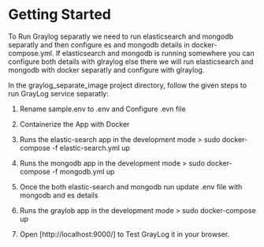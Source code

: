 # Getting Started
To Run Graylog separatly we need to run elasticsearch and mongodb separatly and then configure es and mongodb details in 
docker-compose.yml. If elasticsearch and mongodb is running somewhere you can configure both details with glraylog else there we will run elasticsearch and mongodb with docker separatly and configure with glraylog.

In the graylog_separate_image project directory, follow the given steps to run GrayLog service separatly:

   1. Rename sample.env to .env and Configure .evn file
   2. Containerize the App with Docker
   3. Runs the elastic-search app in the development mode > sudo docker-compose -f elastic-search.yml up
   4. Runs the mongodb app in the development mode > sudo docker-compose -f mongodb.yml up

   5. Once the both elastic-search and mongodb run update .env file with mongodb and es details
   6. Runs the graylob app in the development mode > sudo docker-compose up
   7. Open [http://localhost:9000/] to Test GrayLog it in your browser.



